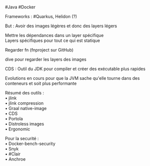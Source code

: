#Java #Docker 

Frameworks : #Quarkus, Helidon (?)  
  
But : Avoir des images légères et donc des layers légers  
  
Mettre les dépendances dans un layer spécifique  
Layers spécifiques pour tout ce qui est statique  
  
Regarder fn (fnproject sur GitHub)  
  
dive pour regarder les layers des images  
  
CDS : Outil du JDK pour compiler et créer des exécutable plus rapides  
  
Evolutions en cours pour que la JVM sache qu'elle tourne dans des conteneurs et soit plus performante  
  
Résumé des outils :  
• jlink  
• jlink compression  
• Graal native-image  
• CDS  
• Portola  
• Distroless images  
• Ergonomic  
  
Pour la securité :  
• Docker-bench-security  
• Snyk  
• #Clair  
• Anchroe
